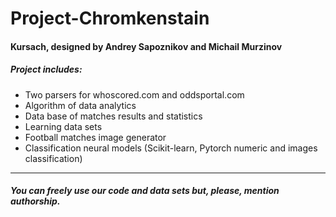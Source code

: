 # Project-Chromkenstain
#### Kursach, designed by Andrey Sapoznikov and Michail Murzinov
##### Project includes:
* Two parsers for whoscored.com and oddsportal.com
* Algorithm of data analytics
* Data base of matches results and statistics
* Learning data sets
* Football matches image generator 
* Classification neural models (Scikit-learn, Pytorch numeric and images classification)
***
##### You can freely use our code and data sets but, please, mention authorship.
